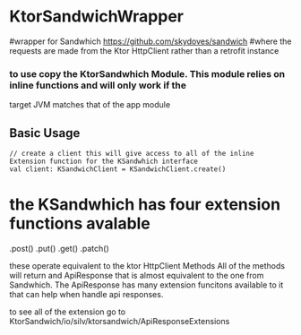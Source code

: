 # KtorSandwichWrapper

#wrapper for Sandwhich https://github.com/skydoves/sandwich 
#where the requests are made from the Ktor HttpClient rather than a retrofit instance

### to use copy the KtorSandwhich Module. This module relies on inline functions and will only work if the 
target JVM matches that of the app module


## Basic Usage
```
// create a client this will give access to all of the inline Extension function for the KSandwhich interface
val client: KSandwichClient = KSandwichClient.create()
```

# the KSandwhich has four extension functions avalable
.post()
.put()
.get()
.patch()

these operate equivalent to the ktor HttpClient Methods 
All of the methods will return and ApiResponse that is almost equivalent to the one from Sandwhich.
The ApiResponse has many extension funcitons available to it that can help when handle api responses. 

to see all of the extension go to KtorSandwich/io/silv/ktorsandwich/ApiResponseExtensions
